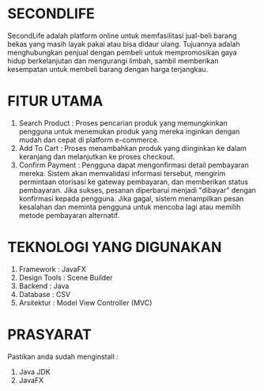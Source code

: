 # SECONDLIFE
SecondLife adalah platform online untuk memfasilitasi jual-beli barang bekas yang masih layak pakai atau bisa didaur ulang. Tujuannya adalah menghubungkan penjual dengan pembeli untuk mempromosikan gaya hidup berkelanjutan dan mengurangi limbah, sambil memberikan kesempatan untuk membeli barang dengan harga terjangkau.
# FITUR UTAMA
1. Search Product : Proses pencarian produk yang memungkinkan pengguna untuk menemukan produk yang mereka inginkan dengan mudah dan cepat di platform e-commerce.
2. Add To Cart : Proses menambahkan produk yang diinginkan ke dalam keranjang dan melanjutkan ke proses checkout.
3. Confirm Payment : Pengguna dapat mengonfirmasi detail pembayaran mereka. Sistem akan memvalidasi informasi tersebut, mengirim permintaan otorisasi ke gateway pembayaran, dan memberikan status pembayaran. Jika sukses, pesanan diperbarui menjadi "dibayar" dengan konfirmasi kepada pengguna. Jika gagal, sistem menampilkan pesan kesalahan dan meminta pengguna untuk mencoba lagi atau memilih metode pembayaran alternatif.
# TEKNOLOGI YANG DIGUNAKAN 
1. Framework : JavaFX
2. Design Tools : Scene Builder
3. Backend : Java
4. Database : CSV
5. Arsitektur : Model View Controller (MVC)
# PRASYARAT
Pastikan anda sudah menginstall :

1. Java JDK
2. JavaFX








